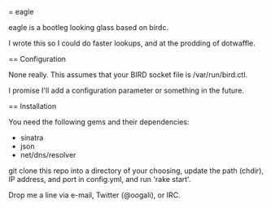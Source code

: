 = eagle

eagle is a bootleg looking glass based on birdc.

I wrote this so I could do faster lookups, and at the prodding of dotwaffle.

== Configuration

None really. This assumes that your BIRD socket file is /var/run/bird.ctl.

I promise I'll add a configuration parameter or something in the future.

== Installation

You need the following gems and their dependencies:
- sinatra
- json
- net/dns/resolver

git clone this repo into a directory of your choosing, update the path (chdir), IP address, and port in config.yml, and run 'rake start'.


Drop me a line via e-mail, Twitter (@oogali), or IRC.
